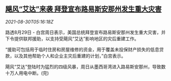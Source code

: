 <!--1630301462000-->
[飓风“艾达”来袭 拜登宣布路易斯安那州发生重大灾害](https://cn.reuters.com/article/us-hurricane-ida-dis-0830-idCNKBS2FV0A2)
------

<div><i>2021-08-30T05:16:18Z</i></div><p>路透8月29日 - 白宫周日表示，美国总统拜登宣布路易斯安那州发生重大灾害，并下令提供联邦援助，以支持受飓风“艾达”影响地区的灾后重建工作。</p><p>“援助可包括用于临时住房和房屋维修的资金，用于覆盖未投保财产损失的低息贷款，以及其他帮助个人和企业主灾后重建的计划，”白宫表示。</p><p>飓风“艾达”登陆时为猛烈的四级风暴，周日从墨西哥湾进入路易斯安那州，导致数十万人用电中断。(完)</p>
